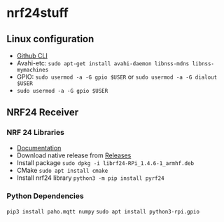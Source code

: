# nrf24stuff

## Linux configuration

- [Github CLI](https://github.com/cli/cli/blob/trunk/docs/install_linux.md)
- Avahi-etc: `sudo apt-get install avahi-daemon libnss-mdns libnss-mymachines`
- GPIO: `sudo usermod -a -G gpio $USER` or `sudo usermod -a -G dialout $USER`
- `sudo usermod -a -G gpio $USER`

## NRF24 Receiver

### NRF 24 Libraries

- [Documentation](https://nrf24.github.io/RF24/)
- Download native release from [Releases](https://github.com/nRF24/RF24/releases)
- Install package `sudo dpkg -i librf24-RPi_1.4.6-1_armhf.deb`
- CMake `sudo apt install cmake`
- Install nrf24 library `python3 -m pip install pyrf24`
### Python Dependencies

`pip3 install paho.mqtt numpy`
`sudo apt install python3-rpi.gpio`

